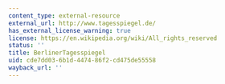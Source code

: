 ```yaml
---
content_type: external-resource
external_url: http://www.tagesspiegel.de/
has_external_license_warning: true
license: https://en.wikipedia.org/wiki/All_rights_reserved
status: ''
title: BerlinerTagesspiegel
uid: cde7dd03-6b1d-4474-86f2-cd475de55558
wayback_url: ''
---
```

